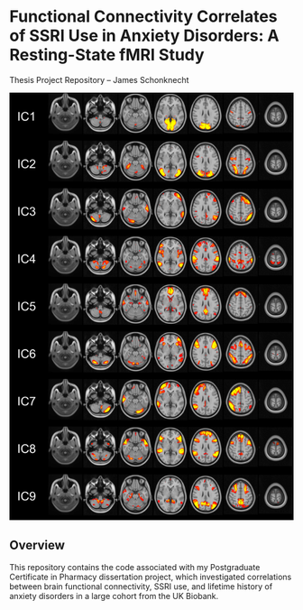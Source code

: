 # Functional Connectivity Correlates of SSRI Use in Anxiety Disorders: A Resting-State fMRI Study
Thesis Project Repository – James Schonknecht

![Resting State Networks](Figures/independent_components_1.png)

## Overview
This repository contains the code associated with my Postgraduate Certificate in Pharmacy dissertation project, which investigated correlations between brain functional connectivity, SSRI use, and lifetime history of anxiety disorders in a large cohort from the UK Biobank.
